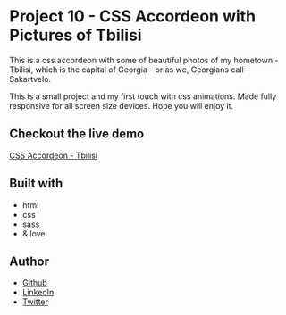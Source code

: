# Project 10 - CSS Accordeon with Pictures of Tbilisi

This is a css accordeon with some of beautiful photos of my hometown - Tbilisi, which is the capital of Georgia - or as we, Georgians call - Sakartvelo.

This is a small project and my first touch with css animations. Made fully responsive for all screen size devices. Hope you will enjoy it.

## Checkout the live demo

[CSS Accordeon - Tbilisi](https://peac-h.github.io/10_Accordeon---Tbilisi/)

## Built with

- html
- css
- sass
- & love

## Author

- [Github](https://github.com/Peac-h)
- [LinkedIn](https://www.linkedin.com/in/tamta-lomidze-b336b9266/)
- [Twitter](https://twitter.com/p6eac_h)
